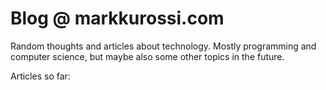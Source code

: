 # Blog @ markkurossi.com

Random thoughts and articles about technology. Mostly programming and
computer science, but maybe also some other topics in the future.

Articles so far:
